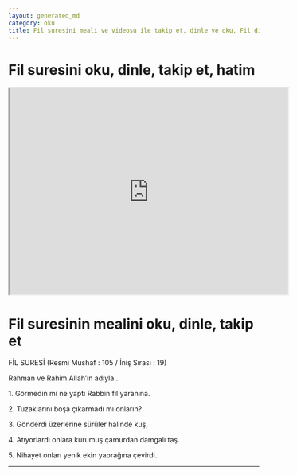 ```yaml
---
layout: generated_md
category: oku
title: Fil suresini meali ve videosu ile takip et, dinle ve oku, Fil dinle, Fil meali, hatim dinle, hatim yap.
---
```


<div class="container">
  <div class="row">
    <div class="col-lg-12">
      <h1>Fil suresini oku, dinle, takip et, hatim</h1>
      <div class="div-youtube-embed">
        <iframe width="560" height="415" src="https://www.youtube.com/embed/">frameborder="0" allowfullscreen></iframe>
      </div>
    </div>
  </div>

  <div class="row">
    <div class="col-lg-12">
      <h1>Fil suresinin mealini oku, dinle, takip et</h1>
      <div><p></p><p></p><p>FİL SURESİ (Resmi Mushaf : 105 / İniş Sırası : 19)</p><p>Rahman ve Rahim Allah’ın adıyla…</p><p></p><p></p><p>1. Görmedin mi ne yaptı Rabbin fil yaranına.</p><p></p><p></p><p>2. Tuzaklarını boşa çıkarmadı mı onların?</p><p></p><p></p><p>3. Gönderdi üzerlerine sürüler halinde kuş,</p><p></p><p></p><p>4. Atıyorlardı onlara kurumuş çamurdan damgalı taş.</p><p></p><p></p><p>5. Nihayet onları yenik ekin yaprağına çevirdi.</p><p></p><p></p></div>
    </div>
  </div>
</div>
<hr />